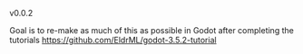 v0.0.2

Goal is to re-make as much of this as possible in Godot after completing the tutorials
https://github.com/EldrML/godot-3.5.2-tutorial

